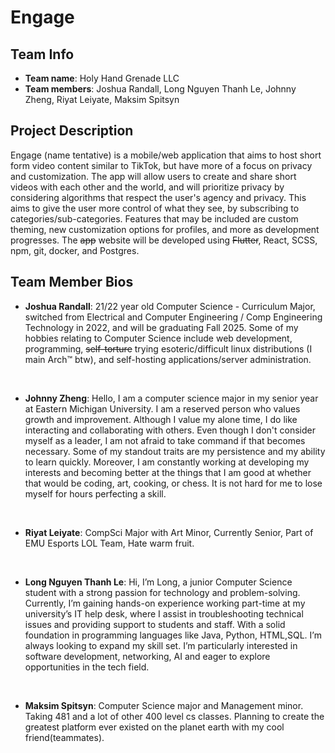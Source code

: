 # Engage
## Team Info
- **Team name**: Holy Hand Grenade LLC
- **Team members**: Joshua Randall, Long Nguyen Thanh Le, Johnny Zheng, Riyat Leiyate, Maksim Spitsyn
## Project Description
Engage (name tentative) is a mobile/web application that aims to host short form video content similar to TikTok, but have more of a focus on privacy and customization. The app will allow users to create and share short videos with each other and the world, and will prioritize privacy by considering algorithms that respect the user's agency and privacy. This aims to give the user more control of what they see, by subscribing to categories/sub-categories. Features that may be included are custom theming, new customization options for profiles, and more as development progresses. The ~~app~~ website will be developed using ~~Flutter~~, React, SCSS, npm, git, docker, and Postgres.
## Team Member Bios
- **Joshua Randall**: 21/22 year old Computer Science - Curriculum Major, switched from Electrical and Computer Engineering / Comp Engineering Technology in 2022, and will be graduating Fall 2025. Some of my hobbies relating to Computer Science include web development, programming, ~~self-torture~~ trying esoteric/difficult linux distributions (I main Arch™️ btw), and self-hosting applications/server administration.

<br> 

- **Johnny Zheng**: Hello, I am a computer science major in my senior year at Eastern Michigan University. I am a reserved person who values growth and improvement. Although I value my alone time, I do like interacting and collaborating with others. Even though I don't consider myself as a leader, I am not afraid to take command if that becomes necessary. Some of my standout traits are my persistence and my ability to learn quickly. Moreover, I am constantly working at developing my interests and becoming better at the things that I am good at whether that would be coding, art, cooking, or chess. It is not hard for me to lose myself for hours perfecting a skill.

<br>

- **Riyat Leiyate**: CompSci Major with Art Minor, Currently Senior, Part of EMU Esports LOL Team, Hate warm fruit. 

<br>
 
- **Long Nguyen Thanh Le**: Hi, I’m Long, a junior Computer Science student with a strong passion for technology and problem-solving. Currently, I’m gaining hands-on experience working part-time at my university’s IT help desk, where I assist in troubleshooting technical issues and providing support to students and staff. With a solid foundation in programming languages like Java, Python, HTML,SQL. I’m always looking to expand my skill set. I’m particularly interested in software development, networking, AI and eager to explore opportunities in the tech field.

<br>
 
- **Maksim Spitsyn**: Computer Science major and Management minor. Taking 481 and a lot of other 400 level cs classes. Planning to create the greatest platform ever existed on the planet earth with my cool friend(teammates).
